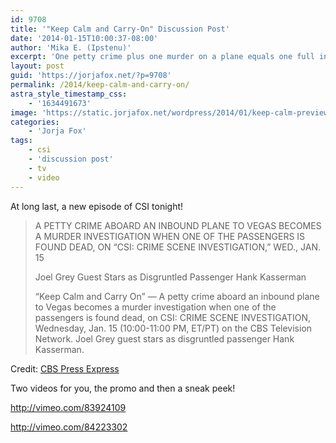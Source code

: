```yaml
---
id: 9708
title: '"Keep Calm and Carry-On" Discussion Post'
date: '2014-01-15T10:00:37-08:00'
author: 'Mika E. (Ipstenu)'
excerpt: 'One petty crime plus one murder on a plane equals one full investigation for the truth. Joel Grey guest stars on CSI tonight.'
layout: post
guid: 'https://jorjafox.net/?p=9708'
permalink: /2014/keep-calm-and-carry-on/
astra_style_timestamp_css:
    - '1634491673'
image: 'https://static.jorjafox.net/wordpress/2014/01/keep-calm-preview.jpg'
categories:
    - 'Jorja Fox'
tags:
    - csi
    - 'discussion post'
    - tv
    - video
---
```


At long last, a new episode of CSI tonight!

<blockquote>A PETTY CRIME ABOARD AN INBOUND PLANE TO VEGAS BECOMES A MURDER INVESTIGATION WHEN ONE OF THE PASSENGERS IS FOUND DEAD, ON “CSI: CRIME SCENE INVESTIGATION,” WED., JAN. 15

Joel Grey Guest Stars as Disgruntled Passenger Hank Kasserman

“Keep Calm and Carry On” — A petty crime aboard an inbound plane to Vegas becomes a murder investigation when one of the passengers is found dead, on CSI: CRIME SCENE INVESTIGATION, Wednesday, Jan. 15 (10:00-11:00 PM, ET/PT) on the CBS Television Network. Joel Grey guest stars as disgruntled passenger Hank Kasserman.</blockquote>
Credit: <a href="https://www.cbspressexpress.com/cbs-entertainment/releases/view?id=37670">CBS Press Express</a>

Two videos for you, the promo and then a sneak peek!

http://vimeo.com/83924109

http://vimeo.com/84223302
